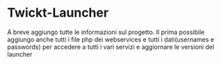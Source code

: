 # Twickt-Launcher
A breve aggiungo tutte le informazioni sul progetto.
Il prima possibile aggiungo anche tutti i file php dei webservices e tutti i dati(usernames e passwords) per accedere a tutti i vari servizi e aggiornare le versioni del launcher
